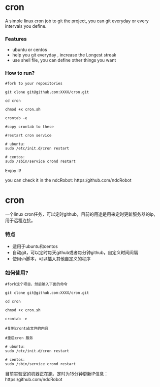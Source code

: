 cron
=================

A simple linux cron job to git the project, you can git everyday or every intervals you define. 

### Features

* ubuntu or centos
* help you git everyday , increase the Longest streak
* use shell file, you can define other things you want

### How to run?

```
#fork to your repositories

git clone git@github.com:XXXX/cron.git

cd cron

chmod +x cron.sh

crontab -e

#copy crontab to these

#restart cron service

# ubuntu:  
sudo /etc/init.d/cron restart

# centos:  
sudo /sbin/service crond restart
```

Enjoy it!

you can check it in the ndcRobot:
https:/github.com/ndcRobot


cron
=================

一个linux cron任务，可以定时github，目前的用途是用来定时更新服务器的ip，用于远程连接。 

### 特点

* 适用于ubuntu和centos
* 自动git，可以定时每天github或者每分钟github，自定义时间间隔
* 使用sh脚本，可以插入其他自定义的程序

### 如何使用?

```
#fork这个项目，然后输入下面的命令

git clone git@github.com:XXXX/cron.git

cd cron

chmod +x cron.sh

crontab -e

#复制crontab文件的内容

#重启cron 服务

# ubuntu:  
sudo /etc/init.d/cron restart

# centos:  
sudo /sbin/service crond restart
```

目前实验室的机器正在跑，定时为15分钟更新IP信息：
https:/github.com/ndcRobot